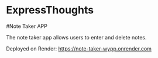 # ExpressThoughts
#Note Taker APP

The note taker app allows users to enter and delete notes. 

Deployed on Render: 
https://note-taker-wypp.onrender.com

